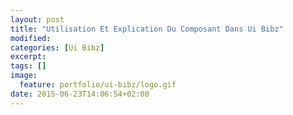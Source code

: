```yaml
---
layout: post
title: "Utilisation Et Explication Du Composant Dans Ui Bibz"
modified:
categories: [Ui Bibz]
excerpt:
tags: []
image:
  feature: portfolio/ui-bibz/logo.gif
date: 2015-06-23T14:06:54+02:00
---
```



